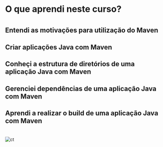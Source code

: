 # O que aprendi neste curso?
#
## Entendi as motivações para utilização do Maven
## Criar aplicações Java com Maven
## Conheçi a estrutura de diretórios de uma aplicação Java com Maven
## Gerenciei dependências de uma aplicação Java com Maven
## Aprendi a realizar o build de uma aplicação Java com Maven
#
![ct](https://user-images.githubusercontent.com/76777760/166983727-588e0b77-d7aa-40a3-aca8-22117fdf113d.png)
